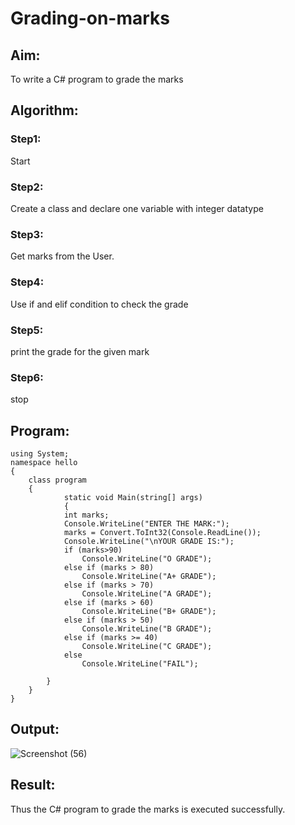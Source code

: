 # Grading-on-marks

## Aim:
To write a C# program to grade the marks

## Algorithm:
### Step1:
Start

### Step2:
Create a class and declare one variable with integer datatype

### Step3:
Get marks from the User.

### Step4:
Use if and elif condition to check the grade

### Step5:
print the grade for the given mark

### Step6:
stop

## Program:
~~~
using System;
namespace hello
{
    class program
    {
            static void Main(string[] args)
            {
            int marks;
            Console.WriteLine("ENTER THE MARK:");
            marks = Convert.ToInt32(Console.ReadLine());
            Console.WriteLine("\nYOUR GRADE IS:");
            if (marks>90)
                Console.WriteLine("O GRADE");
            else if (marks > 80)
                Console.WriteLine("A+ GRADE");
            else if (marks > 70)
                Console.WriteLine("A GRADE");
            else if (marks > 60)
                Console.WriteLine("B+ GRADE");
            else if (marks > 50)
                Console.WriteLine("B GRADE");
            else if (marks >= 40)
                Console.WriteLine("C GRADE");
            else
                Console.WriteLine("FAIL");

        }
    }
}
~~~

## Output:
![Screenshot (56)](https://user-images.githubusercontent.com/75235386/163918717-0a8fc718-f40d-47b5-b5e7-197333951d9c.png)

## Result:
Thus the C# program to grade the marks is executed successfully.
